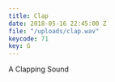 ```yaml
---
title: Clap
date: 2018-05-16 22:45:00 Z
file: "/uploads/clap.wav"
keycode: 71
key: G
---
```


A Clapping Sound